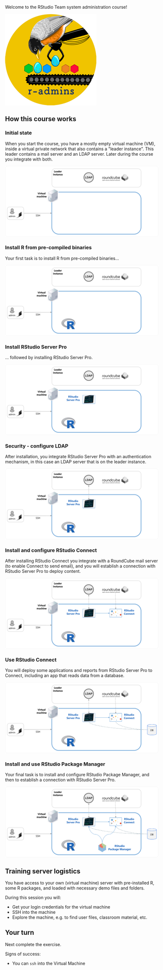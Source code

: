 
Welcome to the RStudio Team system administration course!

![image](assets/r-admins-button-small.png#center)

## How this course works

### Initial state


When you start the course, you have a mostly empty virtual machine (VM), inside a virtual private network that also contains a "leader instance". This leader contains a mail server and an LDAP server.  Later during the course you integrate with both.

![image](assets/1-initial-state.png)




### Install R from pre-compiled binaries

Your first task is to install R from pre-compiled binaries...

![image](assets/2-install-r.png)



### Install RStudio Server Pro 

... followed by installing RStudio Server Pro.

![image](assets/3-rsp.png)




### Security - configure LDAP 

After installation, you integrate RStudio Server Pro with an authentication mechanism, in this case an LDAP server that is on the leader instance.

![image](assets/4-security.png)



### Install and configure RStudio Connect 

After installing RStudio Connect you integrate with a RoundCube mail server (to enable Connect to send email), and you will establish a connection with RStudio Server Pro to deploy content.

![image](assets/5-connect.png)



### Use RStudio Connect

You will deploy some applications and reports from RStudio Server Pro to Connect, including an app that reads data from a database.

![image](assets/6-use-connect.png)



### Install and use RStudio Package Manager

Your final task is to install and configure RStudio Package Manager, and then to establish a connection with RStudio Server Pro.

![image](assets/7-rspm.png)




## Training server logistics

You have access to your own (virtual machine) server with pre-installed R, some R packages, and loaded with necessary demo files and folders. 

During this session you will:

* Get your login credentials for the virtual machine
* SSH into the machine
* Explore the machine, e.g. to find user files, classroom material, etc.




## Your turn

Next complete the exercise.

Signs of success:

  * You can `ssh` into the Virtual Machine
  
